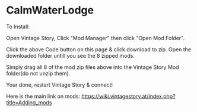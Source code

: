 # CalmWaterLodge

To Install:

Open Vintage Story, Click "Mod Manager" then click "Open Mod Folder".

Click the above Code button on this page & click download to zip. 
Open the downloaded folder untill you see the 8 zipped mods.

Simply drag all 8 of the mod zip files above into the Vintage Story Mod folder(do not unzip them).

Your done, restart Vintage Story & connect!

Here is the main link on mods:
https://wiki.vintagestory.at/index.php?title=Adding_mods
